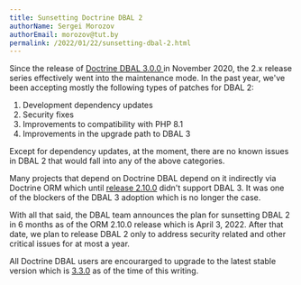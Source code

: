 ```yaml
---
title: Sunsetting Doctrine DBAL 2
authorName: Sergei Morozov
authorEmail: morozov@tut.by
permalink: /2022/01/22/sunsetting-dbal-2.html
---
```


Since the release of [Doctrine DBAL 3.0.0 ](https://github.com/doctrine/dbal/releases/tag/3.0.0) in November 2020,
the 2.x release series effectively went into the maintenance mode. In the past year, we've been accepting mostly
the following types of patches for DBAL 2:

1. Development dependency updates
2. Security fixes
3. Improvements to compatibility with PHP 8.1
4. Improvements in the upgrade path to DBAL 3

Except for dependency updates, at the moment, there are no known issues in DBAL 2 that would fall into any of
the above categories.

Many projects that depend on Doctrine DBAL depend on it indirectly via Doctrine ORM which until
[release 2.10.0](https://github.com/doctrine/orm/releases/tag/2.10.0) didn't support DBAL 3.
It was one of the blockers of the DBAL 3 adoption which is no longer the case.

With all that said, the DBAL team announces the plan for sunsetting DBAL 2 in 6 months as of the ORM 2.10.0 release
which is April 3, 2022. After that date, we plan to release DBAL 2 only to address security related
and other critical issues for at most a year.

All Doctrine DBAL users are encourarged to upgrade to the latest stable version
which is [3.3.0](https://github.com/doctrine/dbal/releases/tag/3.3.0) as of the time of this writing.
